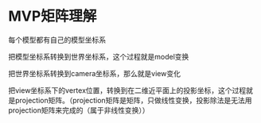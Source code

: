 # MVP矩阵理解

每个模型都有自己的模型坐标系

把模型坐标系转换到世界坐标系，这个过程就是model变换

把世界坐标系转换到camera坐标系，那么就是view变化

把view坐标系下的vertex位置，转换到在二维近平面上的投影坐标，这个过程就是projection矩阵。（projection矩阵是矩阵，只做线性变换，投影除法是无法用projection矩阵来完成的（属于非线性变换））

